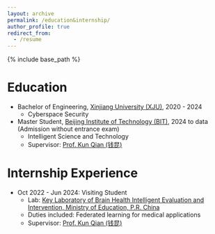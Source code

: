 ```yaml
---
layout: archive
permalink: /education&internship/
author_profile: true
redirect_from:
  - /resume
---
```


{% include base_path %}

Education
======
* Bachelor of Engineering, [Xinjiang University (XJU)](https://www.xju.edu.cn/), 2020 - 2024
  * Cyberspace Security 
* Master Student, [Beijing Institute of Technology (BIT)](https://www.bit.edu.cn/), 2024 to data (Admission without entrance exam)
  * Intelligent Science and Technology
  * Supervisor: [Prof. Kun Qian (钱昆)](https://eecsqian.com/) 

Internship Experience
======
* Oct 2022 - Jun 2024: Visiting Student
  * Lab: [Key Laboratory of Brain Health Intelligent Evaluation and Intervention, Ministry of Education, P.R. China](https://bhe-lab.org/)
  * Duties included: Federated learning for medical applications
  * Supervisor: [Prof. Kun Qian (钱昆)](https://eecsqian.com/) 



